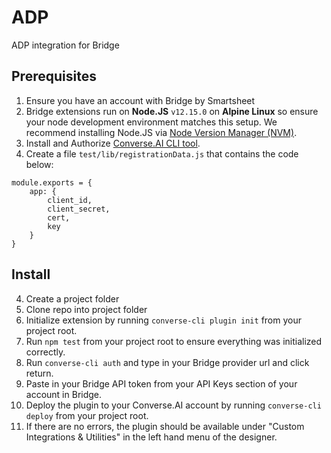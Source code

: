 # ADP
ADP integration for Bridge

## Prerequisites
1. Ensure you have an account with Bridge by Smartsheet
2. Bridge extensions run on **Node.JS** `v12.15.0` on **Alpine Linux** so ensure your node development environment matches this setup. We recommend installing Node.JS via [Node Version Manager (NVM)](https://github.com/creationix/nvm).
3. Install and Authorize [Converse.AI CLI tool](https://www.npmjs.com/package/converse-cli).
4. Create a file `test/lib/registrationData.js` that contains the code below:

```
module.exports = {
    app: {
        client_id,
        client_secret,
        cert,
        key
    }
}
```

## Install
4. Create a project folder
5. Clone repo into project folder
6. Initialize extension by running `converse-cli plugin init` from your project root.
7. Run `npm test` from your project root to ensure everything was initialized correctly.
8. Run `converse-cli auth` and type in your Bridge provider url and click return.
9. Paste in your Bridge API token from your API Keys section of your account in Bridge.
10. Deploy the plugin to your Converse.AI account by running `converse-cli deploy` from your project root.
11. If there are no errors, the plugin should be available under "Custom Integrations & Utilities" in the left hand menu of the designer.
